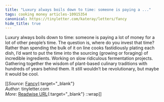 ```yaml
---
title: "Luxury always boils down to time: someone is paying a ..."
tags: cooking money articles-10915354
canonical: https://tinyletter.com/kateray/letters/fancy
hide_title: true
---
```


Luxury always boils down to time: someone is paying a lot of money for a lot of other people’s time. The question is, where do you invest that time? Rather than spending the bulk of it on line cooks fastidiously plating each dish, I’d want to put the time into the sourcing (growing or foraging) of incredible ingredients. Working on slow ridiculous fermentation projects. Gathering together the wisdom of plant-based culinary traditions with hundreds of years behind them. It still wouldn’t be revolutionary, but maybe it would be cool.


[[_Source_: [Fancy](https://tinyletter.com/kateray/letters/fancy){:target="_blank"}<br>
_Author_: tinyletter.com<br>
_More_: [Readwise URL](https://readwise.io/open/226243327){:target="_blank"}
::wrap]]